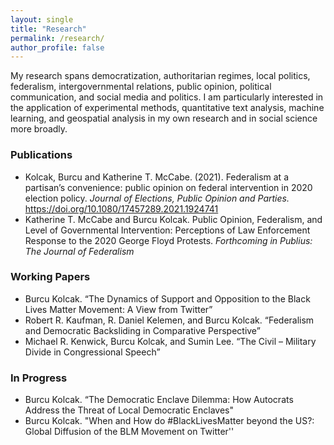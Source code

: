 ```yaml
---
layout: single
title: "Research"
permalink: /research/
author_profile: false
---
```


My research spans democratization, authoritarian regimes, local politics, federalism, intergovernmental relations, public opinion, political communication, and social media and politics. I am particularly interested in the application of experimental methods, quantitative text analysis, machine learning, and geospatial analysis in my own research and in social science more broadly. 

### Publications
* Kolcak, Burcu and Katherine T. McCabe. (2021). Federalism at a partisan’s convenience: public opinion on federal intervention in 2020 election policy. <i> Journal of Elections, Public Opinion and Parties. </i> https://doi.org/10.1080/17457289.2021.1924741
* Katherine T. McCabe and  Burcu Kolcak. Public Opinion, Federalism, and Level of Governmental Intervention: Perceptions of Law Enforcement Response to the 2020 George Floyd Protests. <i> Forthcoming in Publius: The Journal of Federalism </i> 

### Working Papers
* Burcu Kolcak. “The Dynamics of Support and Opposition to the Black Lives Matter Movement:  A View from Twitter”
* Robert  R. Kaufman, R.  Daniel  Kelemen,  and  Burcu  Kolcak.   “Federalism and Democratic Backsliding in Comparative Perspective”
* Michael  R. Kenwick,  Burcu  Kolcak,  and  Sumin  Lee. “The  Civil – Military Divide in Congressional Speech”

### In Progress 
* Burcu Kolcak. “The Democratic Enclave Dilemma: How Autocrats Address the Threat of Local Democratic Enclaves" 
* Burcu Kolcak.  "When and How do \#BlackLivesMatter beyond the US?: Global Diffusion of the BLM Movement on Twitter''